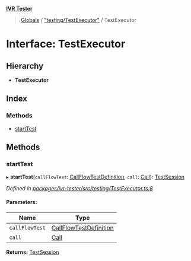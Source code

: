 **[IVR Tester](../README.md)**

> [Globals](../README.md) / ["testing/TestExecutor"](../modules/_testing_testexecutor_.md) / TestExecutor

# Interface: TestExecutor

## Hierarchy

* **TestExecutor**

## Index

### Methods

* [startTest](_testing_testexecutor_.testexecutor.md#starttest)

## Methods

### startTest

▸ **startTest**(`callFlowTest`: [CallFlowTestDefinition](_testing_test_callflowtestdefinition_.callflowtestdefinition.md), `call`: [Call](_call_call_.call.md)): [TestSession](_testrunner_.testsession.md)

*Defined in [packages/ivr-tester/src/testing/TestExecutor.ts:8](https://github.com/SketchingDev/ivr-tester/blob/aa015fb/packages/ivr-tester/src/testing/TestExecutor.ts#L8)*

#### Parameters:

Name | Type |
------ | ------ |
`callFlowTest` | [CallFlowTestDefinition](_testing_test_callflowtestdefinition_.callflowtestdefinition.md) |
`call` | [Call](_call_call_.call.md) |

**Returns:** [TestSession](_testrunner_.testsession.md)
